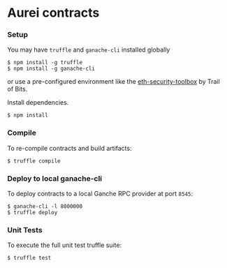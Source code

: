 # Aurei contracts

### Setup

You may have `truffle` and `ganache-cli` installed globally

```
$ npm install -g truffle
$ npm install -g ganache-cli
```

or use a pre-configured environment like the [eth-security-toolbox](https://hub.docker.com/r/trailofbits/eth-security-toolbox) by Trail of Bits.

Install dependencies.

```
$ npm install
```

### Compile

To re-compile contracts and build artifacts:

```
$ truffle compile
```

### Deploy to local ganache-cli

To deploy contracts to a local Ganche RPC provider at port `8545`:

```
$ ganache-cli -l 8000000
$ truffle deploy
```


### Unit Tests

To execute the full unit test truffle suite: 

```
$ truffle test
```
